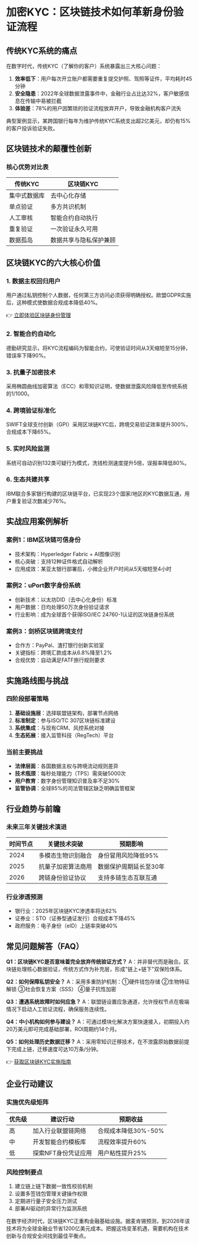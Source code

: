 # 加密KYC：区块链技术如何革新身份验证流程

## 传统KYC系统的痛点

在数字时代，传统KYC（了解你的客户）系统暴露出三大核心问题：

1. **效率低下**：用户每次开立账户都需要重复提交护照、驾照等证件，平均耗时45分钟
2. **安全隐患**：2022年全球数据泄露事件中，金融行业占比达32%，客户敏感信息在传输中易被拦截
3. **体验差**：78%的用户因繁琐的验证流程放弃开户，导致金融机构客户流失

典型案例显示，某跨国银行每年为维护传统KYC系统支出超2亿美元，却仍有15%的客户投诉验证失败。

## 区块链技术的颠覆性创新

### 核心优势对比表

| 传统KYC                | 区块链KYC               |
|-----------------------|------------------------|
| 集中式数据库           | 去中心化存储             |
| 单点验证               | 多方共识机制             |
| 人工审核               | 智能合约自动执行         |
| 重复验证               | 一次验证永久可用         |
| 数据孤岛               | 数据共享与隐私保护兼顾   |

## 区块链KYC的六大核心价值

### 1. 数据主权回归用户
用户通过私钥控制个人数据，任何第三方访问必须获得明确授权。欧盟GDPR实施后，这种模式使数据合规成本降低40%。

👉 [立即体验区块链身份管理](https://bit.ly/okx_welcome)

### 2. 智能合约自动化
德勤研究显示，将KYC流程编码为智能合约，可使验证时间从3天缩短至15分钟，错误率下降90%。

### 3. 抗量子加密技术
采用椭圆曲线加密算法（ECC）和零知识证明，使数据泄露风险降低至传统系统的1/1000。

### 4. 跨境验证标准化
SWIFT全球支付创新（GPI）采用区块链KYC后，跨境交易验证效率提升300%，合规成本下降65%。

### 5. 实时风险监测
系统可自动识别132类可疑行为模式，洗钱检测速度提升5倍，误报率降低80%。

### 6. 生态共建共享
IBM联合多家银行构建的区块链平台，已实现23个国家/地区的KYC数据互通，用户重复验证次数减少76%。

## 实战应用案例解析

### 案例1：IBM区块链可信身份
- 技术架构：Hyperledger Fabric + AI图像识别
- 核心突破：支持12种证件格式自动解析
- 应用成效：某亚太银行部署后，小微企业开户时间从5天缩短至4小时

### 案例2：uPort数字身份系统
- 创新技术：以太坊DID（去中心化身份）标准
- 用户数据：日均处理50万次身份验证请求
- 行业影响：成为全球首个获得ISO/IEC 24760-1认证的区块链身份系统

### 案例3：剑桥区块链跨境支付
- 合作方：PayPal、渣打银行创新实验室
- 关键指标：跨境汇款成本从6.8%降至1.2%
- 合规优势：自动满足FATF旅行规则要求

## 实施路线图与挑战

### 四阶段部署策略

1. **基础设施层**：选择联盟链架构，部署节点网络
2. **标准制定**：参与ISO/TC 307区块链标准建设
3. **系统集成**：与现有CRM、风控系统对接
4. **生态拓展**：接入监管科技（RegTech）平台

### 当前主要挑战

- **法律层面**：各国数据主权与跨境流动规则差异
- **技术瓶颈**：每秒处理能力（TPS）需突破5000次
- **用户教育**：数字身份管理知识普及率不足30%
- **监管协调**：全球85%的司法管辖区缺乏明确监管框架

## 行业趋势与前瞻

### 未来三年关键技术演进

| 时间节点 | 关键技术突破                     | 预期影响               |
|----------|----------------------------------|------------------------|
| 2024     | 多模态生物识别融合               | 身份冒用风险降低95%    |
| 2025     | 抗量子加密算法商用               | 数据保护周期延长至30年 |
| 2026     | 跨链身份验证协议                 | 支持多链生态互联互通   |

### 行业渗透预测

- 银行业：2025年区块链KYC渗透率将达62%
- 证券业：STO（证券型通证发行）合规成本下降45%
- 政府服务：电子身份（eID）上链率突破40%

## 常见问题解答（FAQ）

**Q1：区块链KYC是否意味着完全放弃传统验证方式？**
A：并非替代而是融合。区块链处理核心数据验证，传统方式作为补充层，形成"链上+链下"双保险体系。

**Q2：如何保障私钥安全？**
A：采用多重防护机制：①硬件钱包存储 ②生物特征解锁 ③社会恢复方案（SSS） ④量子抗性加密

**Q3：遭遇系统故障时如何应急？**
A：联盟链设置应急通道，允许授权节点在极端情况下启动人工验证流程，确保服务连续性。

**Q4：中小机构如何参与建设？**
A：可通过模块化解决方案快速接入，初期投入约20万美元即可完成基础部署，ROI周期约14个月。

**Q5：如何处理历史数据迁移？**
A：采用零知识迁移技术，在不泄露原始数据前提下完成上链，迁移速度可达10万条/分钟。

👉 [获取区块链KYC实施指南](https://bit.ly/okx_welcome)

## 企业行动建议

### 实施优先级矩阵

| 优先级 | 建议行动                          | 预期收益               |
|--------|-----------------------------------|------------------------|
| 高     | 加入行业联盟链网络                | 合规成本降低30%-50%    |
| 中     | 开发智能合约模板库                | 流程效率提升60%        |
| 低     | 探索NFT身份凭证应用               | 用户粘性提升25%        |

### 风险控制要点

1. 建立链上链下数据一致性校验机制
2. 设置多签钱包管理关键操作权限
3. 定期进行量子安全压力测试
4. 部署AI驱动的异常行为监测系统

在数字经济时代，区块链KYC正重构金融基础设施。据麦肯锡预测，到2026年该技术将为全球金融业节省1200亿美元成本。把握这场变革机遇，需要机构在技术创新与合规安全间找到最佳平衡点。